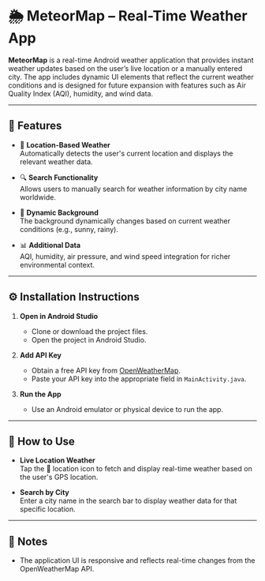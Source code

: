 # 🌦️ MeteorMap – Real-Time Weather App

**MeteorMap** is a real-time Android weather application that provides instant weather updates based on the user’s live location or a manually entered city. The app includes dynamic UI elements that reflect the current weather conditions and is designed for future expansion with features such as Air Quality Index (AQI), humidity, and wind data.

---

## 🔧 Features

- 📍 **Location-Based Weather**  
  Automatically detects the user's current location and displays the relevant weather data.

- 🔍 **Search Functionality**  
  Allows users to manually search for weather information by city name worldwide.

- 🎨 **Dynamic Background**  
  The background dynamically changes based on current weather conditions (e.g., sunny, rainy).

- 📊 **Additional Data**  
  AQI, humidity, air pressure, and wind speed integration for richer environmental context.

---

## ⚙️ Installation Instructions

1. **Open in Android Studio**  
   - Clone or download the project files.
   - Open the project in Android Studio.

2. **Add API Key**  
   - Obtain a free API key from [OpenWeatherMap](https://openweathermap.org/api).
   - Paste your API key into the appropriate field in `MainActivity.java`.

3. **Run the App**  
   - Use an Android emulator or physical device to run the app.

---

## 🚀 How to Use

- **Live Location Weather**  
  Tap the 📍 location icon to fetch and display real-time weather based on the user's GPS location.

- **Search by City**  
  Enter a city name in the search bar to display weather data for that specific location.

---


## 📌 Notes

- The application UI is responsive and reflects real-time changes from the OpenWeatherMap API.
